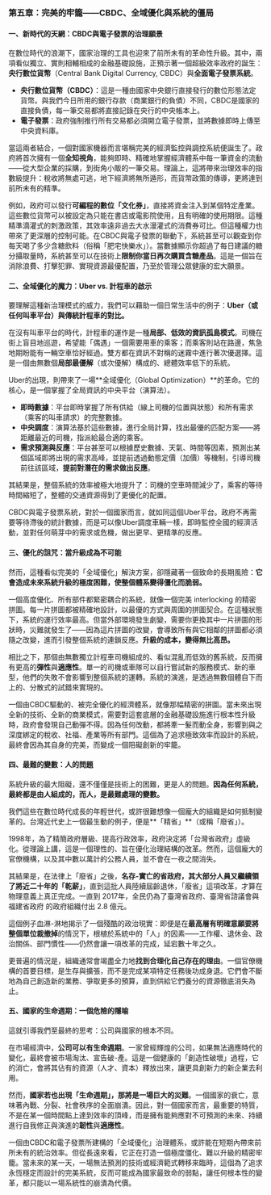 ### **第五章：完美的牢籠——CBDC、全域優化與系統的僵局**

#### **一、新時代的天網：CBDC與電子發票的治理願景**

在數位時代的浪潮下，國家治理的工具也迎來了前所未有的革命性升級。其中，兩項看似獨立、實則相輔相成的金融基礎設施，正預示著一個超級效率政府的誕生：**央行數位貨幣**（Central Bank Digital Currency, CBDC）與**全面電子發票系統**。

* **央行數位貨幣（CBDC）**：這是一種由國家中央銀行直接發行的數位形態法定貨幣。與我們今日所用的銀行存款（商業銀行的負債）不同，CBDC是國家的直接負債，每一筆交易都將直接記錄在央行的中央帳本上。  
* **電子發票**：政府強制推行所有交易都必須開立電子發票，並將數據即時上傳至中央資料庫。

當這兩者結合，一個對國家機器而言堪稱完美的經濟監控與調控系統便誕生了。政府將首次擁有一個**全知視角**，能夠即時、精確地掌握經濟體系中每一筆資金的流動——從大型企業的採購，到街角小販的一筆交易。理論上，這將帶來治理效率的指數級提升：稅收將無處可逃，地下經濟將無所遁形，而貨幣政策的傳導，更將達到前所未有的精準。

例如，政府可以發行**可編程的數位「文化券」**，直接將資金注入到某個特定產業。這些數位貨幣可以被設定為只能在書店或電影院使用，且有明確的使用期限。這種精準滴灌式的刺激政策，其效率遠非過去大水漫灌式的消費券可比。但這種權力也帶來了更深層的控制可能。在CBDC與電子發票的聯動下，系統甚至可以觀查到你每天喝了多少含糖飲料（俗稱「肥宅快樂水」）。當數據顯示你超過了每日建議的糖分攝取量時，系統甚至可以在技術上**限制你當日再次購買含糖產品**。這是一個旨在消除浪費、打擊犯罪、實現資源最優配置，乃至於管理公眾健康的宏大願景。

#### **二、全域優化的魔力：Uber vs. 計程車的啟示**

要理解這種新治理模式的威力，我們可以藉助一個日常生活中的例子：**Uber（或任何叫車平台）與傳統計程車的對比。**

在沒有叫車平台的時代，計程車的運作是一種**局部、低效的資訊孤島模式**。司機在街上盲目地巡遊，希望能「偶遇」一個需要用車的乘客；而乘客則站在路邊，焦急地期盼能有一輛空車恰好經過。雙方都在資訊不對稱的迷霧中進行著次優選擇。這是一個由無數個**局部最優解**（或次優解）構成的、總體效率低下的系統。

Uber的出現，則帶來了一場\*\*全域優化（Global Optimization）\*\*的革命。它的核心，是一個掌握了全局資訊的中央平台（演算法）。

* **即時數據**：平台即時掌握了所有供給（線上司機的位置與狀態）和所有需求（乘客的叫車請求）的完整數據。  
* **中央調度**：演算法基於這些數據，進行全局計算，找出最優的匹配方案——將距離最近的司機，指派給最合適的乘客。  
* **需求預測與反應**：平台甚至可以根據歷史數據、天氣、時間等因素，預測出某個區域即將出現的需求高峰，並提前透過動態定價（加價）等機制，引導司機前往該區域，**提前對潛在的需求做出反應**。

其結果是，整個系統的效率被極大地提升了：司機的空車時間減少了，乘客的等待時間縮短了，整體的交通資源得到了更優化的配置。

CBDC與電子發票系統，對於一個國家而言，就如同這個Uber平台。政府不再需要等待滯後的統計數據，而是可以像Uber調度車輛一樣，即時監控全國的經濟活動，並對任何萌芽中的需求或危機，做出更早、更精準的反應。

#### **三、優化的詛咒：當升級成為不可能**

然而，這種看似完美的「全域優化」解決方案，卻隱藏著一個致命的長期風險：**它會造成未來系統升級的極度困難，使整個體系變得僵化而脆弱。**

一個高度優化、所有部件都緊密耦合的系統，就像一個完美 interlocking 的精密拼圖。每一片拼圖都被精確地設計，以最優的方式與周圍的拼圖契合。在這種狀態下，系統的運行效率最高。但當外部環境發生劇變，需要你更換其中一片拼圖的形狀時，災難就發生了——因為這片拼圖的改變，會導致所有與它相鄰的拼圖都必須隨之改變，進而引發整個系統的連鎖反應。**升級的成本，變得無比高昂。**

相比之下，那個由無數獨立計程車司機組成的、看似混亂而低效的舊系統，反而擁有更高的**彈性**與**適應性**。單一的司機或車隊可以自行嘗試新的服務模式、新的車型，他們的失敗不會影響到整個系統的運轉。系統的演進，是透過無數個體自下而上的、分散式的試錯來實現的。

一個由CBDC驅動的、被完全優化的經濟體系，就像那幅精密的拼圖。當未來出現全新的技術、全新的商業模式，需要對這套底層的金融基礎設施進行根本性升級時，政府會發現自己動彈不得。因為任何改動，都將牽一髮而動全身，影響到與之深度綁定的稅收、社福、產業等所有部門。這個為了追求極致效率而設計的系統，最終會因為其自身的完美，而變成一個阻礙創新的牢籠。

#### **四、最難的變數：人的問題**

系統升級的最大阻礙，還不僅僅是技術上的困難，更是人的問題。**因為任何系統，最終都是由人組成的，而人，是最難處理的變數。**

我們這些在數位時代成長的年輕世代，或許很難想像一個龐大的組織是如何抵制變革的。台灣近代史上一個最生動的例子，便是\*\*「精省」\*\*（或稱「廢省」）。

1998年，為了精簡政府層級、提高行政效率，政府決定將「台灣省政府」虛級化。從理論上講，這是一個理性的、旨在優化治理結構的改革。然而，這個龐大的官僚機構，以及其中數以萬計的公務人員，並不會在一夜之間消失。

其結果是，在法律上「廢省」之後，**名存-實亡的省政府，其大部分人員又繼續領了將近二十年的「乾薪」**，直到這批人員陸續屆齡退休，「廢省」這項改革，才算在物理意義上真正完成。一直到 2017年，全民仍為了臺灣省政府、臺灣省諮議會與福建省政府 的政府組織付出 2.8 億元。

這個例子血淋-淋地揭示了一個殘酷的政治現實：即便是在**最高層有明確意願要將整個單位裁撤掉**的情況下，根植於系統中的「人」的因素——工作權、退休金、政治關係、部門慣性——仍然會讓一項改革的完成，延宕數十年之久。

更普遍的情況是，組織通常會竭盡全力地**找到合理化自己存在的理由**。一個官僚機構的首要目標，是生存與擴張，而不是完成某項特定任務後功成身退。它們會不斷地為自己創造新的業務、爭取更多的預算，直到供給它們養分的資源徹底消失為止。

#### **五、國家的生命週期：一個危險的隱喻**

這就引導我們至最終的思考：公司與國家的根本不同。

在市場經濟中，**公司可以有生命週期**。一家曾經輝煌的公司，如果無法適應時代的變化，最終會被市場淘汰、宣告破-產。這是一個健康的「創造性破壞」過程，它的消亡，會將其佔有的資源（人才、資本）釋放出來，讓更具創新力的新企業去利用。

然而，**國家若也出現「生命週期」，那將是一場巨大的災難**。一個國家的衰亡，意味著內戰、分裂、社會秩序的全面崩潰。因此，對一個國家而言，最重要的特質，不是在某一個時間點上達到效率的頂峰，而是擁有能夠應對不可預測的未來、持續進行自我修正與演進的**韌性**與**適應性**。

一個由CBDC和電子發票所建構的「全域優化」治理體系，或許能在短期內帶來前所未有的統治效率。但從長遠來看，它正在打造一個極度僵化、難以升級的精密牢籠。當未來的某一天，一場無法預測的技術或經濟範式轉移來臨時，這個為了追求永恆穩定而設計的完美系統，反而可能成為國家最致命的弱點，讓任何根本性的變革，都只能以一場系統性的崩潰為代價。